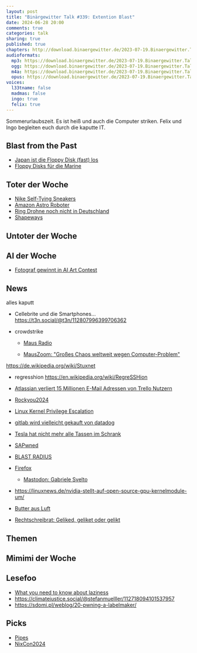 ```yaml
---
layout: post
title: "Binärgewitter Talk #339: Extention Blast"
date: 2024-06-28 20:00
comments: true
categories: talk
sharing: true
published: true
chapters: http://download.binaergewitter.de/2023-07-19.Binaergewitter.Talk.340.chapters.txt
audioformats:
  mp3: https://download.binaergewitter.de/2023-07-19.Binaergewitter.Talk.340.mp3
  ogg: https://download.binaergewitter.de/2023-07-19.Binaergewitter.Talk.340.ogg
  m4a: https://download.binaergewitter.de/2023-07-19.Binaergewitter.Talk.340.m4a
  opus: https://download.binaergewitter.de/2023-07-19.Binaergewitter.Talk.340.opus
voices:
  l33tname: false
  madmas: false
  ingo: true
  felix: true
---
```

Sommerurlaubszeit. Es ist heiß und auch die Computer striken. Felix und Ingo begleiten euch durch die kaputte IT.

## Blast from the Past
- [Japan ist die Floppy Disk (fast) los](https://arstechnica.com/gadgets/2024/07/japans-government-finally-exits-90s-ends-floppy-disk-use/ )
- [Floppy Disks für die Marine](https://www.heise.de/meinung/Floppy-Laufwerk-gesucht-Warum-die-Marine-das-Land-mit-Disketten-verteidigt-9796354.html )

## Toter der Woche
- [Nike Self-Tying Sneakers]( https://arstechnica.com/gadgets/2024/07/immensely-disappointing-nike-killing-app-for-350-self-tying-sneakers/ )
- [Amazon Astro Roboter]( https://arstechnica.com/gadgets/2024/07/amazon-is-bricking-2350-astro-robots-10-months-after-release/ )
 - [Ring Drohne noch nicht in Deutschland]( https://stadt-bremerhaven.de/amazon-drohne-ring-always-home-cam-erscheint-wohl-nicht-vor-2024/ )
- [Shapeways]( https://hackaday.com/2024/07/04/shapeways-files-for-bankruptcy/ )

## Untoter der Woche

## AI der Woche
- [Fotograf gewinnt in AI Art Contest]( https://arstechnica.com/ai/2024/06/this-photo-got-3rd-in-an-ai-art-contest-then-its-human-photographer-came-forward/ )

## News

alles kaputt
- Cellebrite und die Smartphones...
https://t3n.social/@t3n/112807996399706362
- crowdstrike

    - [Maus Radio]( https://www.wdrmaus.de/hoeren/mauslive.php5 )

    - [MausZoom: "Großes Chaos weltweit wegen Computer-Problem"]( https://wdrmedien-a.akamaihd.net/medp/podcast/weltweit/fsk0/315/3150112/3150112_58325306.mp3 )

https://de.wikipedia.org/wiki/Stuxnet

- regresshion
https://en.wikipedia.org/wiki/RegreSSHion

- [Atlassian verliert 15 Millionen E-Mail Adressen von Trello Nutzern]( https://www.heise.de/news/Atlassian-bestaetigt-Leak-von-15-Millionen-E-Mail-Adressen-von-Trello-Nutzern-9806155.html )
- [Rockyou2024]( https://cybernews.com/security/rockyou2024-largest-password-compilation-leak/ )
- [Linux Kernel Privilege Escalation]( https://www.crowdstrike.com/blog/active-exploitation-linux-kernel-privilege-escalation-vulnerability/ )
- [gitlab wird vielleicht gekauft von datadog]( https://www.reuters.com/markets/deals/google-backed-software-developer-gitlab-explores-sale-sources-say-2024-07-17/ )
- [Tesla hat nicht mehr alle Tassen im Schrank]( https://www.heise.de/news/Tesla-hat-nicht-mehr-alle-Tassen-9797393.html )
- [SAPwned]( https://www.wiz.io/blog/sapwned-sap-ai-vulnerabilities-ai-security )
- [BLAST RADIUS]( https://www.blastradius.fail/ )
- [Firefox](https://www.heise.de/news/Fuer-Werbung-Firefox-sammelt-ab-sofort-standardmaessig-Nutzerdaten-9801279.html )
  - [Mastodon: Gabriele Svelto]( https://fosstodon.org/@gabrielesvelto/112779506156690032 )
- https://linuxnews.de/nvidia-stellt-auf-open-source-gpu-kernelmodule-um/
- [Butter aus Luft]( https://www.heise.de/news/Butter-aus-Luft-Forscher-fangen-CO-ein-und-machen-daraus-kuenstliches-Fett-9796516.html )
- [Rechtschreibrat: Geliked, geliket oder gelikt]( https://www.heise.de/news/Rechtschreibrat-Geliked-geliket-oder-gelikt-9794769.html )

## Themen

## Mimimi der Woche

## Lesefoo
- [What you need to know about laziness]( https://nixcademy.com/posts/what-you-need-to-know-about-laziness/ )
- https://climatejustice.social/@stefanmuelller/112718094101537957
- https://sdomi.pl/weblog/20-pwning-a-labelmaker/

## Picks
- [Pipes]( https://github.com/pipes-digital/pipes )
- [NixCon2024]( https://2024.nixcon.org/ )

